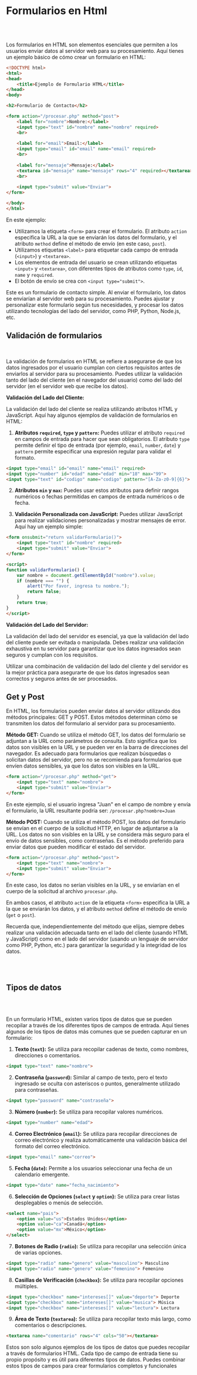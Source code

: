 # Formularios en Html

<br>
<br>

Los formularios en HTML son elementos esenciales que permiten a los usuarios enviar datos al servidor web para su procesamiento. Aquí tienes un ejemplo básico de cómo crear un formulario en HTML:

```html
<!DOCTYPE html>
<html>
<head>
    <title>Ejemplo de Formulario HTML</title>
</head>
<body>

<h2>Formulario de Contacto</h2>

<form action="/procesar.php" method="post">
    <label for="nombre">Nombre:</label>
    <input type="text" id="nombre" name="nombre" required>
    <br>
    
    <label for="email">Email:</label>
    <input type="email" id="email" name="email" required>
    <br>
    
    <label for="mensaje">Mensaje:</label>
    <textarea id="mensaje" name="mensaje" rows="4" required></textarea>
    <br>
    
    <input type="submit" value="Enviar">
</form>

</body>
</html>
```

En este ejemplo:

- Utilizamos la etiqueta `<form>` para crear el formulario. El atributo `action` especifica la URL a la que se enviarán los datos del formulario, y el atributo `method` define el método de envío (en este caso, `post`).
- Utilizamos etiquetas `<label>` para etiquetar cada campo de entrada (`<input>`) y `<textarea>`.
- Los elementos de entrada del usuario se crean utilizando etiquetas `<input>` y `<textarea>`, con diferentes tipos de atributos como `type`, `id`, `name` y `required`.
- El botón de envío se crea con `<input type="submit">`.

Este es un formulario de contacto simple. Al enviar el formulario, los datos se enviarían al servidor web para su procesamiento. Puedes ajustar y personalizar este formulario según tus necesidades, y procesar los datos utilizando tecnologías del lado del servidor, como PHP, Python, Node.js, etc.


## Validación de formularios

<br>

La validación de formularios en HTML se refiere a asegurarse de que los datos ingresados por el usuario cumplan con ciertos requisitos antes de enviarlos al servidor para su procesamiento. Puedes utilizar la validación tanto del lado del cliente (en el navegador del usuario) como del lado del servidor (en el servidor web que recibe los datos).

**Validación del Lado del Cliente:**

La validación del lado del cliente se realiza utilizando atributos HTML y JavaScript. Aquí hay algunos ejemplos de validación de formularios en HTML:

1. **Atributos `required`, `type` y `pattern`:** Puedes utilizar el atributo `required` en campos de entrada para hacer que sean obligatorios. El atributo `type` permite definir el tipo de entrada (por ejemplo, `email`, `number`, `date`) y `pattern` permite especificar una expresión regular para validar el formato.

```html
<input type="email" id="email" name="email" required>
<input type="number" id="edad" name="edad" min="18" max="99">
<input type="text" id="codigo" name="codigo" pattern="[A-Za-z0-9]{6}">
```

2. **Atributos `min` y `max`:** Puedes usar estos atributos para definir rangos numéricos o fechas permitidas en campos de entrada numéricos o de fecha.

3. **Validación Personalizada con JavaScript:** Puedes utilizar JavaScript para realizar validaciones personalizadas y mostrar mensajes de error. Aquí hay un ejemplo simple:

```html
<form onsubmit="return validarFormulario()">
    <input type="text" id="nombre" required>
    <input type="submit" value="Enviar">
</form>

<script>
function validarFormulario() {
    var nombre = document.getElementById("nombre").value;
    if (nombre === "") {
        alert("Por favor, ingresa tu nombre.");
        return false;
    }
    return true;
}
</script>
```

**Validación del Lado del Servidor:**

La validación del lado del servidor es esencial, ya que la validación del lado del cliente puede ser evitada o manipulada. Debes realizar una validación exhaustiva en tu servidor para garantizar que los datos ingresados sean seguros y cumplan con los requisitos.

Utilizar una combinación de validación del lado del cliente y del servidor es la mejor práctica para asegurarte de que los datos ingresados sean correctos y seguros antes de ser procesados.


## Get y Post


En HTML, los formularios pueden enviar datos al servidor utilizando dos métodos principales: GET y POST. Estos métodos determinan cómo se transmiten los datos del formulario al servidor para su procesamiento.

**Método GET:**
Cuando se utiliza el método GET, los datos del formulario se adjuntan a la URL como parámetros de consulta. Esto significa que los datos son visibles en la URL y se pueden ver en la barra de direcciones del navegador. Es adecuado para formularios que realizan búsquedas o solicitan datos del servidor, pero no se recomienda para formularios que envíen datos sensibles, ya que los datos son visibles en la URL.

```html
<form action="/procesar.php" method="get">
    <input type="text" name="nombre">
    <input type="submit" value="Enviar">
</form>
```

En este ejemplo, si el usuario ingresa "Juan" en el campo de nombre y envía el formulario, la URL resultante podría ser: `/procesar.php?nombre=Juan`

**Método POST:**
Cuando se utiliza el método POST, los datos del formulario se envían en el cuerpo de la solicitud HTTP, en lugar de adjuntarse a la URL. Los datos no son visibles en la URL y se considera más seguro para el envío de datos sensibles, como contraseñas. Es el método preferido para enviar datos que pueden modificar el estado del servidor.

```html
<form action="/procesar.php" method="post">
    <input type="text" name="nombre">
    <input type="submit" value="Enviar">
</form>
```

En este caso, los datos no serían visibles en la URL, y se enviarían en el cuerpo de la solicitud al archivo `procesar.php`.

En ambos casos, el atributo `action` de la etiqueta `<form>` especifica la URL a la que se enviarán los datos, y el atributo `method` define el método de envío (`get` o `post`).

Recuerda que, independientemente del método que elijas, siempre debes realizar una validación adecuada tanto en el lado del cliente (usando HTML y JavaScript) como en el lado del servidor (usando un lenguaje de servidor como PHP, Python, etc.) para garantizar la seguridad y la integridad de los datos.

<br>
<br>

## Tipos de datos

<br>
<br>


En un formulario HTML, existen varios tipos de datos que se pueden recopilar a través de los diferentes tipos de campos de entrada. Aquí tienes algunos de los tipos de datos más comunes que se pueden capturar en un formulario:

1. **Texto (`text`):** Se utiliza para recopilar cadenas de texto, como nombres, direcciones o comentarios.

```html
<input type="text" name="nombre">
```

2. **Contraseña (`password`):** Similar al campo de texto, pero el texto ingresado se oculta con asteriscos o puntos, generalmente utilizado para contraseñas.

```html
<input type="password" name="contraseña">
```

3. **Número (`number`):** Se utiliza para recopilar valores numéricos.

```html
<input type="number" name="edad">
```

4. **Correo Electrónico (`email`):** Se utiliza para recopilar direcciones de correo electrónico y realiza automáticamente una validación básica del formato del correo electrónico.

```html
<input type="email" name="correo">
```

5. **Fecha (`date`):** Permite a los usuarios seleccionar una fecha de un calendario emergente.

```html
<input type="date" name="fecha_nacimiento">
```

6. **Selección de Opciones (`select` y `option`):** Se utiliza para crear listas desplegables o menús de selección.

```html
<select name="pais">
    <option value="us">Estados Unidos</option>
    <option value="ca">Canadá</option>
    <option value="mx">México</option>
</select>
```

7. **Botones de Radio (`radio`):** Se utiliza para recopilar una selección única de varias opciones.

```html
<input type="radio" name="genero" value="masculino"> Masculino
<input type="radio" name="genero" value="femenino"> Femenino
```

8. **Casillas de Verificación (`checkbox`):** Se utiliza para recopilar opciones múltiples.

```html
<input type="checkbox" name="intereses[]" value="deporte"> Deporte
<input type="checkbox" name="intereses[]" value="musica"> Música
<input type="checkbox" name="intereses[]" value="lectura"> Lectura
```

9. **Área de Texto (`textarea`):** Se utiliza para recopilar texto más largo, como comentarios o descripciones.

```html
<textarea name="comentario" rows="4" cols="50"></textarea>
```

Estos son solo algunos ejemplos de los tipos de datos que puedes recopilar a través de formularios HTML. Cada tipo de campo de entrada tiene su propio propósito y es útil para diferentes tipos de datos. Puedes combinar estos tipos de campos para crear formularios completos y funcionales